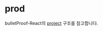 # prod

bulletProof-React의 [project](https://github.com/alan2207/bulletproof-react/blob/master/docs/project-structure.md) 구조를 참고합니다.
